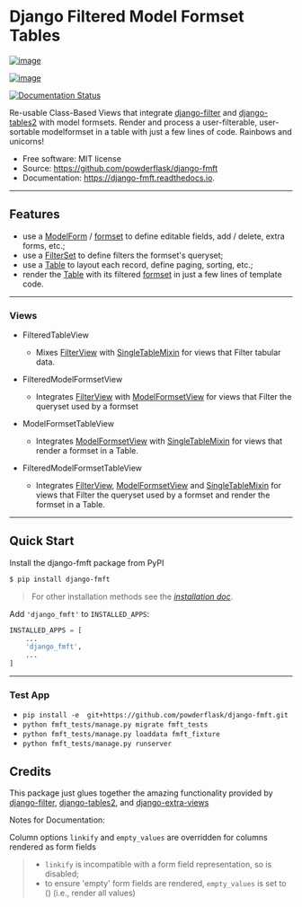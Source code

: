 
Django Filtered Model Formset Tables
====================================

[![image](https://img.shields.io/pypi/v/django_fmft.svg)](https://pypi.python.org/pypi/django_fmft)

[![image](https://img.shields.io/travis/powderflask/django_fmft.svg)](https://travis-ci.com/powderflask/django_fmft)

[![Documentation Status](https://readthedocs.org/projects/django-fmft/badge/?version=latest)](https://django-fmft.readthedocs.io/en/latest/?version=latest)

Re-usable Class-Based Views that integrate
[django-filter](https://django-filter.readthedocs.io/en/stable/index.html)
and
[django-tables2](https://django-tables2.readthedocs.io/en/latest/index.html)
with model formsets. Render and process a user-filterable, user-sortable
modelformset in a table with just a few lines of code. Rainbows and
unicorns!

-   Free software: MIT license
-   Source: <https://github.com/powderflask/django-fmft>
-   Documentation: <https://django-fmft.readthedocs.io>.

___
## Features

-   use a
    [ModelForm](https://docs.djangoproject.com/en/dev/topics/forms/modelforms/)
    /
    [formset](https://docs.djangoproject.com/en/dev/topics/forms/modelforms/#model-formsets)
    to define editable fields, add / delete, extra forms, etc.;
-   use a
    [FilterSet](https://django-filter.readthedocs.io/en/stable/guide/usage.html#the-filter)
    to define filters the formset\'s queryset;
-   use a
    [Table](https://django-tables2.readthedocs.io/en/latest/index.html)
    to layout each record, define paging, sorting, etc.;
-   render the
    [Table](https://django-tables2.readthedocs.io/en/latest/index.html)
    with its filtered
    [formset](https://docs.djangoproject.com/en/dev/topics/forms/modelforms/#model-formsets)
    in just a few lines of template code.

___
### Views

-   FilteredTableView

    -   Mixes
        [FilterView](https://django-filter.readthedocs.io/en/stable/guide/usage.html#generic-view-configuration)
        with
        [SingleTableMixin](https://django-tables2.readthedocs.io/en/latest/pages/api-reference.html#views-view-mixins-and-paginators)
        for views that Filter tabular data.


-   FilteredModelFormsetView

    -   Integrates
        [FilterView](https://django-filter.readthedocs.io/en/stable/guide/usage.html#generic-view-configuration)
        with
        [ModelFormsetView](https://django-extra-views.readthedocs.io/en/latest/pages/formset-views.html#modelformsetview)
        for views that Filter the queryset used by a formset


-   ModelFormsetTableView

    -   Integrates
        [ModelFormsetView](https://django-extra-views.readthedocs.io/en/latest/pages/formset-views.html#modelformsetview)
        with
        [SingleTableMixin](https://django-tables2.readthedocs.io/en/latest/pages/api-reference.html#views-view-mixins-and-paginators)
        for views that render a formset in a Table.


-   FilteredModelFormsetTableView

    -   Integrates
        [FilterView](https://django-filter.readthedocs.io/en/stable/guide/usage.html#generic-view-configuration),
        [ModelFormsetView](https://django-extra-views.readthedocs.io/en/latest/pages/formset-views.html#modelformsetview)
        and
        [SingleTableMixin](https://django-tables2.readthedocs.io/en/latest/pages/api-reference.html#views-view-mixins-and-paginators)
        for views that Filter the queryset used by a formset and render
        the formset in a Table.


___
## Quick Start

Install the django-fmft package from PyPI
```bash
$ pip install django-fmft
```
> For other installation methods see the [*installation doc*](installation.md).

Add `'django_fmft'` to `INSTALLED_APPS`:
```python
INSTALLED_APPS = [
    ...
    'django_fmft',
    ...
]
```
---
### Test App

* `pip install -e  git+https://github.com/powderflask/django-fmft.git`
* `python fmft_tests/manage.py migrate fmft_tests`
* `python fmft_tests/manage.py loaddata fmft_fixture`
* `python fmft_tests/manage.py runserver`

## Credits

This package just glues together the amazing functionality provided by
[django-filter](https://django-filter.readthedocs.io/en/stable/index.html),
[django-tables2](https://django-tables2.readthedocs.io/en/latest/index.html),
and
[django-extra-views](https://django-extra-views.readthedocs.io/en/latest/index.html)


Notes for Documentation:

Column options `linkify` and `empty_values` are overridden for columns
rendered as form fields

> -   `linkify` is incompatible with a form field representation, so is
>     disabled;
> -   to ensure \'empty\' form fields are rendered, `empty_values` is
>     set to () (i.e., render all values)
